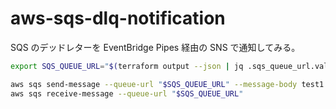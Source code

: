 # aws-sqs-dlq-notification

SQS のデッドレターを EventBridge Pipes 経由の SNS で通知してみる。

```sh
export SQS_QUEUE_URL="$(terraform output --json | jq .sqs_queue_url.value -r)"

aws sqs send-message --queue-url "$SQS_QUEUE_URL" --message-body test1
aws sqs receive-message --queue-url "$SQS_QUEUE_URL"
```
